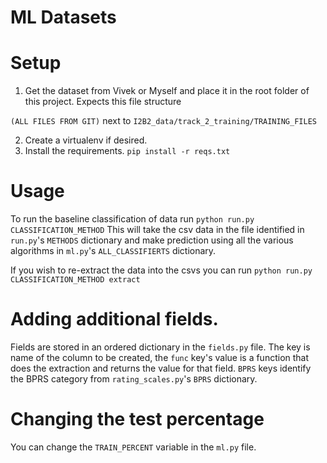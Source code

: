 # ML Datasets

# Setup

1. Get the dataset from Vivek or Myself and place it in the root folder of this project.
Expects this file structure

`(ALL FILES FROM GIT)` next to `I2B2_data/track_2_training/TRAINING_FILES`

2. Create a virtualenv if desired.
3. Install the requirements. `pip install -r reqs.txt`

# Usage

To run the baseline classification of data run `python run.py CLASSIFICATION_METHOD`
This will take the csv data in the file identified in `run.py`'s  `METHODS` dictionary
and make prediction using all the various algorithms in `ml.py`'s `ALL_CLASSIFIERTS` dictionary.

If you wish to re-extract the data into the csvs you can run `python run.py CLASSIFICATION_METHOD extract`

# Adding additional fields.

Fields are stored in an ordered dictionary in the `fields.py` file.
The key is name of the column to be created, the `func` key's value is a function that does the extraction and
returns the value for that field.
`BPRS` keys identify the BPRS category from `rating_scales.py`'s `BPRS` dictionary.

# Changing the test percentage

You can change the `TRAIN_PERCENT` variable in the `ml.py` file.
